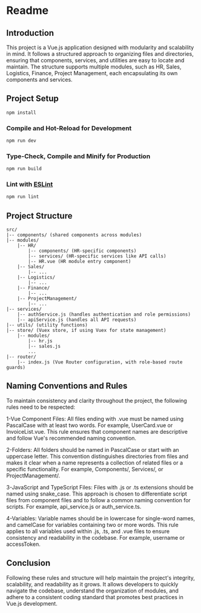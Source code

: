 # Readme

## Introduction
This project is a Vue.js application designed with modularity and scalability in mind. It follows a structured approach to organizing files and directories, ensuring that components, services, and utilities are easy to locate and maintain. The structure supports multiple modules, such as HR, Sales, Logistics, Finance, Project Management, each encapsulating its own components and services.

## Project Setup

```sh
npm install
```

### Compile and Hot-Reload for Development

```sh
npm run dev
```

### Type-Check, Compile and Minify for Production

```sh
npm run build
```

### Lint with [ESLint](https://eslint.org/)

```sh
npm run lint
```

## Project Structure
```
src/
|-- components/ (shared components across modules)
|-- modules/
    |-- HR/
        |-- components/ (HR-specific components)
        |-- services/ (HR-specific services like API calls)
        |-- HR.vue (HR module entry component)
    |-- Sales/
        |-- ...
    |-- Logistics/
        |-- ...
    |-- Finance/
        |-- ...
    |-- ProjectManagement/
        |-- ...
|-- services/
    |-- authService.js (handles authentication and role permissions)
    |-- apiService.js (handles all API requests)
|-- utils/ (utility functions)
|-- store/ (Vuex store, if using Vuex for state management)
    |-- modules/
        |-- hr.js
        |-- sales.js
        ...
|-- router/
    |-- index.js (Vue Router configuration, with role-based route guards)

```
## Naming Conventions and Rules
To maintain consistency and clarity throughout the project, the following rules need to be respected:

1-Vue Component Files: All files ending with .vue must be named using PascalCase with at least two words. For example, UserCard.vue or InvoiceList.vue. This rule ensures that component names are descriptive and follow Vue's recommended naming convention.

2-Folders: All folders should be named in PascalCase or start with an uppercase letter. This convention distinguishes directories from files and makes it clear when a name represents a collection of related files or a specific functionality. For example, Components/, Services/, or ProjectManagement/.

3-JavaScript and TypeScript Files: Files with .js or .ts extensions should be named using snake_case. This approach is chosen to differentiate script files from component files and to follow a common naming convention for scripts. For example, api_service.js or auth_service.ts.

4-Variables: Variable names should be in lowercase for single-word names, and camelCase for variables containing two or more words. This rule applies to all variables used within .js, .ts, and .vue files to ensure consistency and readability in the codebase. For example, username or accessToken.

## Conclusion
Following these rules and structure will help maintain the project's integrity, scalability, and readability as it grows. It allows developers to quickly navigate the codebase, understand the organization of modules, and adhere to a consistent coding standard that promotes best practices in Vue.js development.

